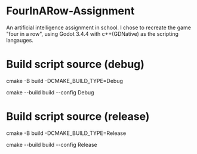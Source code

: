 # FourInARow-Assignment
An artificial intelligence assignment in school. I chose to recreate the game "four in a row", using Godot 3.4.4 with c++(GDNative) as the scripting langauges.

# Build script source (debug)
cmake -B build -DCMAKE_BUILD_TYPE=Debug

cmake --build build --config Debug

# Build script source (release)
cmake -B build -DCMAKE_BUILD_TYPE=Release

cmake --build build --config Release